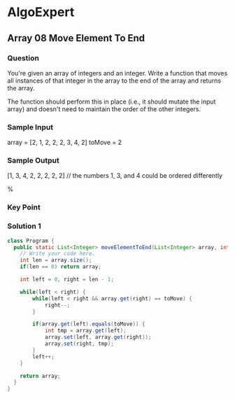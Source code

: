 # AlgoExpert

## Array 08 Move Element To End

### Question

You're given an array of integers and an integer. Write a function that moves all instances of that integer in the array to the end of the array and returns the array.

The function should perform this in place (i.e., it should mutate the input array) and doesn't need to maintain the order of the other integers.

### Sample Input

array = [2, 1, 2, 2, 2, 3, 4, 2]
toMove = 2

### Sample Output

[1, 3, 4, 2, 2, 2, 2, 2] // the numbers 1, 3, and 4 could be ordered differently

%

### Key Point

### Solution 1

```java
class Program {
  public static List<Integer> moveElementToEnd(List<Integer> array, int toMove) {
    // Write your code here.
    int len = array.size();
    if(len == 0) return array;

    int left = 0, right = len - 1;

    while(left < right) {
        while(left < right && array.get(right) == toMove) {
            right--;
        }

        if(array.get(left).equals(toMove)) {
            int tmp = array.get(left);
            array.set(left, array.get(right));
            array.set(right, tmp);
        }
        left++;
    }

    return array;
  }
}
```
